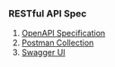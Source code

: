 ### RESTful API Spec

1. [OpenAPI Specification](openapi.yml)
2. [Postman Collection](quickstart-restful-user-profile-crud.postman_collection.json)
3. [Swagger UI](swagger.json)

